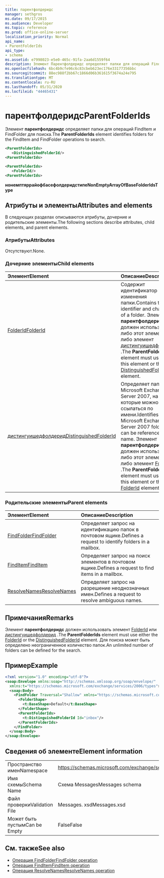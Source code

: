 ```yaml
---
title: парентфолдеридс
manager: sethgros
ms.date: 09/17/2015
ms.audience: Developer
ms.topic: reference
ms.prod: office-online-server
localization_priority: Normal
api_name:
- ParentFolderIds
api_type:
- schema
ms.assetid: e7998023-e5e0-465c-91fa-2aa6d1559f64
description: Элемент Парентфолдеридс определяет папки для операций FindItem и FindFolder для поиска.
ms.openlocfilehash: 6bc4b9cfe96c6c83cbeb623ec176e33177356bbc
ms.sourcegitcommit: 88ec988f2bb67c1866d06b361615f3674a24e795
ms.translationtype: MT
ms.contentlocale: ru-RU
ms.lasthandoff: 05/31/2020
ms.locfileid: "44465431"
---
```

# <a name="parentfolderids"></a><span data-ttu-id="c376a-103">парентфолдеридс</span><span class="sxs-lookup"><span data-stu-id="c376a-103">ParentFolderIds</span></span>

<span data-ttu-id="c376a-104">Элемент **парентфолдеридс** определяет папки для операций FindItem и FindFolder для поиска.</span><span class="sxs-lookup"><span data-stu-id="c376a-104">The **ParentFolderIds** element identifies folders for the FindItem and FindFolder operations to search.</span></span> 
  
```xml
<ParentFolderIds>
   <DistinguishedFolderId/>
<ParentFolderIds>
```

```xml
<ParentFolderIds>
   <FolderId/> 
<ParentFolderIds>
```

<span data-ttu-id="c376a-105">**нонемптяррайофбасефолдеридстипе**</span><span class="sxs-lookup"><span data-stu-id="c376a-105">**NonEmptyArrayOfBaseFolderIdsType**</span></span>

## <a name="attributes-and-elements"></a><span data-ttu-id="c376a-106">Атрибуты и элементы</span><span class="sxs-lookup"><span data-stu-id="c376a-106">Attributes and elements</span></span>

<span data-ttu-id="c376a-107">В следующих разделах описываются атрибуты, дочерние и родительские элементы.</span><span class="sxs-lookup"><span data-stu-id="c376a-107">The following sections describe attributes, child elements, and parent elements.</span></span>
  
### <a name="attributes"></a><span data-ttu-id="c376a-108">Атрибуты</span><span class="sxs-lookup"><span data-stu-id="c376a-108">Attributes</span></span>

<span data-ttu-id="c376a-109">Отсутствуют.</span><span class="sxs-lookup"><span data-stu-id="c376a-109">None.</span></span>
  
### <a name="child-elements"></a><span data-ttu-id="c376a-110">Дочерние элементы</span><span class="sxs-lookup"><span data-stu-id="c376a-110">Child elements</span></span>

|<span data-ttu-id="c376a-111">**Элемент**</span><span class="sxs-lookup"><span data-stu-id="c376a-111">**Element**</span></span>|<span data-ttu-id="c376a-112">**Описание**</span><span class="sxs-lookup"><span data-stu-id="c376a-112">**Description**</span></span>|
|:-----|:-----|
|[<span data-ttu-id="c376a-113">FolderId</span><span class="sxs-lookup"><span data-stu-id="c376a-113">FolderId</span></span>](folderid.md) <br/> |<span data-ttu-id="c376a-114">Содержит идентификатор и ключ изменения папки.</span><span class="sxs-lookup"><span data-stu-id="c376a-114">Contains the identifier and change key of a folder.</span></span> <span data-ttu-id="c376a-115">Элемент **парентфолдеридс** должен использовать либо этот элемент, либо элемент [дистингуишедфолдерид](distinguishedfolderid.md) .</span><span class="sxs-lookup"><span data-stu-id="c376a-115">The **ParentFolderIds** element must use either this element or the [DistinguishedFolderId](distinguishedfolderid.md) element.</span></span>  <br/> |
|[<span data-ttu-id="c376a-116">дистингуишедфолдерид</span><span class="sxs-lookup"><span data-stu-id="c376a-116">DistinguishedFolderId</span></span>](distinguishedfolderid.md) <br/> |<span data-ttu-id="c376a-117">Определяет папки Microsoft Exchange Server 2007, на которые можно ссылаться по имени.</span><span class="sxs-lookup"><span data-stu-id="c376a-117">Identifies Microsoft Exchange Server 2007 folders that can be referenced by name.</span></span> <span data-ttu-id="c376a-118">Элемент **парентфолдеридс** должен использовать либо этот элемент, либо элемент [FolderId](folderid.md) .</span><span class="sxs-lookup"><span data-stu-id="c376a-118">The **ParentFolderIds** element must use either this element or the [FolderId](folderid.md) element.</span></span>  <br/> |
   
### <a name="parent-elements"></a><span data-ttu-id="c376a-119">Родительские элементы</span><span class="sxs-lookup"><span data-stu-id="c376a-119">Parent elements</span></span>

|<span data-ttu-id="c376a-120">**Элемент**</span><span class="sxs-lookup"><span data-stu-id="c376a-120">**Element**</span></span>|<span data-ttu-id="c376a-121">**Описание**</span><span class="sxs-lookup"><span data-stu-id="c376a-121">**Description**</span></span>|
|:-----|:-----|
|[<span data-ttu-id="c376a-122">FindFolder</span><span class="sxs-lookup"><span data-stu-id="c376a-122">FindFolder</span></span>](findfolder.md) <br/> |<span data-ttu-id="c376a-123">Определяет запрос на идентификацию папок в почтовом ящике.</span><span class="sxs-lookup"><span data-stu-id="c376a-123">Defines a request to identify folders in a mailbox.</span></span>  <br/> |
|[<span data-ttu-id="c376a-124">FindItem</span><span class="sxs-lookup"><span data-stu-id="c376a-124">FindItem</span></span>](finditem.md) <br/> |<span data-ttu-id="c376a-125">Определяет запрос на поиск элементов в почтовом ящике.</span><span class="sxs-lookup"><span data-stu-id="c376a-125">Defines a request to find items in a mailbox.</span></span>  <br/> |
|[<span data-ttu-id="c376a-126">ResolveNames</span><span class="sxs-lookup"><span data-stu-id="c376a-126">ResolveNames</span></span>](resolvenames.md) <br/> |<span data-ttu-id="c376a-127">Определяет запрос на разрешение неоднозначных имен.</span><span class="sxs-lookup"><span data-stu-id="c376a-127">Defines a request to resolve ambiguous names.</span></span>  <br/> |
   
## <a name="remarks"></a><span data-ttu-id="c376a-128">Примечания</span><span class="sxs-lookup"><span data-stu-id="c376a-128">Remarks</span></span>

<span data-ttu-id="c376a-129">Элемент **парентфолдеридс** должен использовать элемент [FolderId](folderid.md) или [дистингуишедфолдерид](distinguishedfolderid.md) .</span><span class="sxs-lookup"><span data-stu-id="c376a-129">The **ParentFolderIds** element must use either the [FolderId](folderid.md) or the [DistinguishedFolderId](distinguishedfolderid.md) element.</span></span> <span data-ttu-id="c376a-130">Для поиска может быть определено неограниченное количество папок.</span><span class="sxs-lookup"><span data-stu-id="c376a-130">An unlimited number of folders can be defined for the search.</span></span> 
  
## <a name="example"></a><span data-ttu-id="c376a-131">Пример</span><span class="sxs-lookup"><span data-stu-id="c376a-131">Example</span></span>

```XML
<?xml version="1.0" encoding="utf-8"?>
<soap:Envelope xmlns:soap="http://schemas.xmlsoap.org/soap/envelope/"
  xmlns:t="https://schemas.microsoft.com/exchange/services/2006/types">
  <soap:Body>
    <FindFolder Traversal="Shallow" xmlns="https://schemas.microsoft.com/exchange/services/2006/messages">
      <FolderShape>
        <t:BaseShape>Default</t:BaseShape>
      </FolderShape>
      <ParentFolderIds>
        <t:DistinguishedFolderId Id="inbox"/>
      </ParentFolderIds>
    </FindFolder>
  </soap:Body>
</soap:Envelope>
```

## <a name="element-information"></a><span data-ttu-id="c376a-132">Сведения об элементе</span><span class="sxs-lookup"><span data-stu-id="c376a-132">Element information</span></span>

|||
|:-----|:-----|
|<span data-ttu-id="c376a-133">Пространство имен</span><span class="sxs-lookup"><span data-stu-id="c376a-133">Namespace</span></span>  <br/> |https://schemas.microsoft.com/exchange/services/2006/messages  <br/> |
|<span data-ttu-id="c376a-134">Имя схемы</span><span class="sxs-lookup"><span data-stu-id="c376a-134">Schema Name</span></span>  <br/> |<span data-ttu-id="c376a-135">Схема Messages</span><span class="sxs-lookup"><span data-stu-id="c376a-135">Messages schema</span></span>  <br/> |
|<span data-ttu-id="c376a-136">Файл проверки</span><span class="sxs-lookup"><span data-stu-id="c376a-136">Validation File</span></span>  <br/> |<span data-ttu-id="c376a-137">Messages. xsd</span><span class="sxs-lookup"><span data-stu-id="c376a-137">Messages.xsd</span></span>  <br/> |
|<span data-ttu-id="c376a-138">Может быть пустым</span><span class="sxs-lookup"><span data-stu-id="c376a-138">Can be Empty</span></span>  <br/> |<span data-ttu-id="c376a-139">False</span><span class="sxs-lookup"><span data-stu-id="c376a-139">False</span></span>  <br/> |
   
## <a name="see-also"></a><span data-ttu-id="c376a-140">См. также</span><span class="sxs-lookup"><span data-stu-id="c376a-140">See also</span></span>

- [<span data-ttu-id="c376a-141">Операция FindFolder</span><span class="sxs-lookup"><span data-stu-id="c376a-141">FindFolder operation</span></span>](findfolder-operation.md)  
- [<span data-ttu-id="c376a-142">Операция FindItem</span><span class="sxs-lookup"><span data-stu-id="c376a-142">FindItem operation</span></span>](finditem-operation.md) 
- [<span data-ttu-id="c376a-143">Операция ResolveNames</span><span class="sxs-lookup"><span data-stu-id="c376a-143">ResolveNames operation</span></span>](resolvenames-operation.md)


